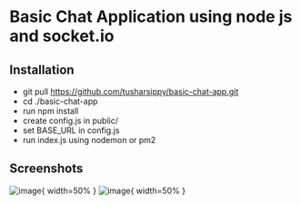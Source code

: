 # Basic Chat Application using node js and socket.io

## Installation

- git pull https://github.com/tusharsippy/basic-chat-app.git
- cd ./basic-chat-app
- run npm install
- create config.js in public/
- set BASE_URL in config.js
- run index.js using nodemon or pm2

## Screenshots

![image](http://tusharsharma.in/images/user-joined.png){ width=50% }
![image](http://tusharsharma.in/images/user-messages.png){ width=50% }
